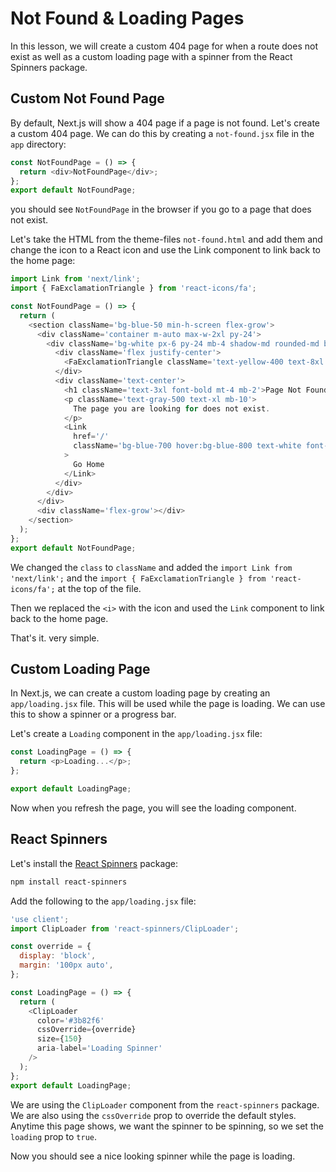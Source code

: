 # Not Found & Loading Pages

In this lesson, we will create a custom 404 page for when a route does not exist as well as a custom loading page with a spinner from the React Spinners package.

## Custom Not Found Page

By default, Next.js will show a 404 page if a page is not found. Let's create a custom 404 page. We can do this by creating a `not-found.jsx` file in the `app` directory:

```js
const NotFoundPage = () => {
  return <div>NotFoundPage</div>;
};
export default NotFoundPage;
```

you should see `NotFoundPage` in the browser if you go to a page that does not exist.

Let's take the HTML from the theme-files `not-found.html` and add them and change the icon to a React icon and use the Link component to link back to the home page:

```js
import Link from 'next/link';
import { FaExclamationTriangle } from 'react-icons/fa';

const NotFoundPage = () => {
  return (
    <section className='bg-blue-50 min-h-screen flex-grow'>
      <div className='container m-auto max-w-2xl py-24'>
        <div className='bg-white px-6 py-24 mb-4 shadow-md rounded-md border m-4 md:m-0'>
          <div className='flex justify-center'>
            <FaExclamationTriangle className='text-yellow-400 text-8xl fa-5x' />
          </div>
          <div className='text-center'>
            <h1 className='text-3xl font-bold mt-4 mb-2'>Page Not Found</h1>
            <p className='text-gray-500 text-xl mb-10'>
              The page you are looking for does not exist.
            </p>
            <Link
              href='/'
              className='bg-blue-700 hover:bg-blue-800 text-white font-bold py-4 px-6 rounded'
            >
              Go Home
            </Link>
          </div>
        </div>
      </div>
      <div className='flex-grow'></div>
    </section>
  );
};
export default NotFoundPage;
```

We changed the `class` to `className` and added the `import Link from 'next/link';` and the `import { FaExclamationTriangle } from 'react-icons/fa';` at the top of the file.

Then we replaced the `<i>` with the icon and used the `Link` component to link back to the home page.

That's it. very simple.

## Custom Loading Page

In Next.js, we can create a custom loading page by creating an `app/loading.jsx` file. This will be used while the page is loading. We can use this to show a spinner or a progress bar.

Let's create a `Loading` component in the `app/loading.jsx` file:

```js
const LoadingPage = () => {
  return <p>Loading...</p>;
};

export default LoadingPage;
```

Now when you refresh the page, you will see the loading component.

## React Spinners

Let's install the [React Spinners](https://www.npmjs.com/package/react-spinners) package:

```bash
npm install react-spinners
```

Add the following to the `app/loading.jsx` file:

```js
'use client';
import ClipLoader from 'react-spinners/ClipLoader';

const override = {
  display: 'block',
  margin: '100px auto',
};

const LoadingPage = () => {
  return (
    <ClipLoader
      color='#3b82f6'
      cssOverride={override}
      size={150}
      aria-label='Loading Spinner'
    />
  );
};
export default LoadingPage;
```

We are using the `ClipLoader` component from the `react-spinners` package. We are also using the `cssOverride` prop to override the default styles. Anytime this page shows, we want the spinner to be spinning, so we set the `loading` prop to `true`.

Now you should see a nice looking spinner while the page is loading.
